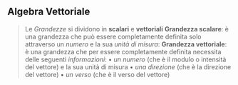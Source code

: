 ## Algebra Vettoriale

> Le *Grandezze* si dividono in **scalari** e **vettoriali**
> **Grandezza scalare**: è una grandezza che può essere completamente definita solo attraverso un *numero* e la sua *unità di misura*:
> **Grandezza vettoriale**: è una grandezza che per essere completamente definita necessita delle seguenti *informazioni*:
> 	• *un numero* (che è il modulo o intensità del vettore) e la sua unità di misura
> 	• *una direzione* (che è la direzione del vettore)
> 	  • *un verso* (che è il verso del vettore)



